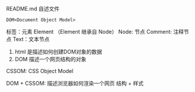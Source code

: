 README.md    自述文件

`DOM<Document Object Model>`

标签：元素 Element （Element 继承自 Node）
Node: 节点
Comment: 注释节点
Text：文本节点

1. html 是描述如何创建DOM对象的数据
2. DOM 描述一个网页结构的对象

CSSOM: CSS Object Model

DOM + CSSOM: 描述浏览器如何渲染一个网页
结构 + 样式
